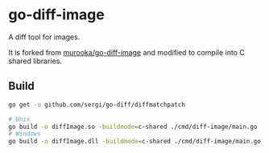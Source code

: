 # go-diff-image

A diff tool for images.

It is forked from [murooka/go-diff-image](https://github.com/murooka/go-diff-image) and modified to compile into C shared libraries.

## Build

```sh
go get -u github.com/sergi/go-diff/diffmatchpatch

# Unix
go build -o diffImage.so -buildmode=c-shared ./cmd/diff-image/main.go
# Windows
go build -o diffImage.dll -buildmode=c-shared ./cmd/diff-image/main.go
```
